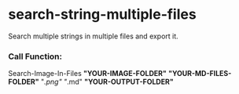 # search-string-multiple-files
Search multiple strings in multiple files and export it.

### Call Function:
Search-Image-In-Files **"YOUR-IMAGE-FOLDER"** **"YOUR-MD-FILES-FOLDER"** "*.png" "*.md" **"YOUR-OUTPUT-FOLDER"**